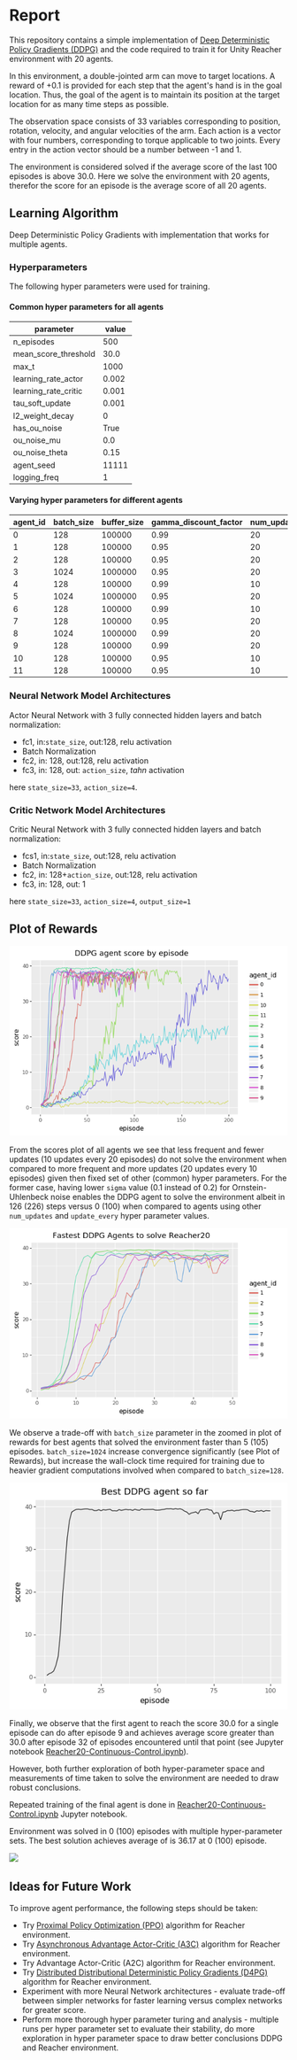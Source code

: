 # Report

This repository contains a simple implementation of [Deep Deterministic Policy Gradients (DDPG)](https://arxiv.org/abs/1509.02971)
and the code required to train it for Unity Reacher environment with 20 agents. 

In this environment, a double-jointed arm can move to target locations. A reward of +0.1 is provided for each step that the agent's hand is in the goal location. Thus, the goal of the agent is to maintain its position at the target location for as many time steps as possible.

The observation space consists of 33 variables corresponding to position, rotation, velocity, and angular velocities of the arm. Each action is a vector with four numbers, corresponding to torque applicable to two joints. Every entry in the action vector should be a number between -1 and 1.

The environment is considered solved if the average score of the last 100 episodes is above 30.0. Here we solve the environment with 20 agents, therefor the score for an episode is the average score of all 20 agents.


## Learning Algorithm

Deep Deterministic Policy Gradients with implementation that works for multiple agents.


### Hyperparameters

The following hyper parameters were used for training.

#### Common hyper parameters for all agents

| parameter            | value |
| -------------------- | ----- |
| n_episodes           | 500   |
| mean_score_threshold | 30.0  |
| max_t                | 1000  |
| learning_rate_actor  | 0.002 |
| learning_rate_critic | 0.001 |
| tau_soft_update      | 0.001 |
| l2_weight_decay      | 0     |
| has_ou_noise         | True  |
| ou_noise_mu          | 0.0   |
| ou_noise_theta       | 0.15  |
| agent_seed           | 11111 |
| logging_freq         | 1     |


#### Varying hyper parameters for different agents

| agent_id | batch_size | buffer_size | gamma_discount_factor | num_updates | ou_noise_sigma | update_every | n_episodes_to_solve |
| -------- | ---------- | ----------- | --------------------- | ----------- | -------------- | ------------ | ------------------- |
| 0        | 128        | 100000      | 0.99                  | 20          | 0.2            | 10           | 14                  |
| 1        | 128        | 100000      | 0.95                  | 20          | 0.2            | 10           | 2                   |
| 2        | 128        | 100000      | 0.95                  | 20          | 0.1            | 10           | 0                   |
| 3        | 1024       | 1000000     | 0.95                  | 20          | 0.1            | 10           | 0                   |
| 4        | 128        | 100000      | 0.99                  | 10          | 0.2            | 20           | 400                 |
| 5        | 1024       | 1000000     | 0.95                  | 20          | 0.2            | 10           | 0                   |
| 6        | 128        | 100000      | 0.99                  | 10          | 0.1            | 20           | 126                 |
| 7        | 128        | 100000      | 0.95                  | 20          | 0.1            | 10           | 2                   |
| 8        | 1024       | 1000000     | 0.99                  | 20          | 0.2            | 10           | 0                   |
| 9        | 128        | 100000      | 0.99                  | 20          | 0.1            | 10           | 0                   |
| 10       | 128        | 100000      | 0.95                  | 10          | 0.2            | 20           | 400                 |
| 11       | 128        | 100000      | 0.95                  | 10          | 0.1            | 20           | 50                  |


### Neural Network Model Architectures

Actor Neural Network with 3 fully connected hidden layers and batch normalization:

- fc1, in:`state_size`, out:128, relu activation
- Batch Normalization
- fc2, in: 128, out:128, relu activation
- fc3, in: 128, out: `action_size`, _tahn_ activation

here `state_size=33`, `action_size=4`.

### Critic Network Model Architectures

Critic Neural Network with 3 fully connected hidden layers and batch normalization:

- fcs1, in:`state_size`, out:128, relu activation
- Batch Normalization
- fc2, in: 128+`action_size`, out:128, relu activation
- fc3, in: 128, out: 1

here `state_size=33`, `action_size=4`, `output_size=1`

## Plot of Rewards

![](https://github.com/daraliu/drl-continuous-control/blob/master/training_output/tuning_results/scores_all.png)

From the scores plot of all agents we see that less frequent and fewer updates (10 updates every 20 episodes) do not solve the environment when compared to more frequent and more updates (20 updates every 10 episodes) given then fixed set of other (common) hyper parameters.
For the former case, having lower `sigma` value (0.1 instead of 0.2) for Ornstein-Uhlenbeck noise enables the DDPG agent to solve the environment albeit in 126 (226) steps versus 0 (100) when compared to agents using other `num_updates` and `update_every` hyper parameter values.


![](https://github.com/daraliu/drl-continuous-control/blob/master/training_output/tuning_results/scores_best.png)

We observe a trade-off with `batch_size` parameter in the zoomed in plot of rewards for best agents that solved the environment faster than 5 (105) episodes. `batch_size=1024` increase convergence significantly (see Plot of Rewards), but increase the wall-clock time required for training due to heavier gradient computations involved when compared to `batch_size=128`.

![](https://github.com/daraliu/drl-continuous-control/blob/master/img/best_score_so_far.png)

Finally, we observe that the first agent to reach the score 30.0 for a single episode can do after episode 9 and achieves average score greater than 30.0 after episode 32 of episodes encountered until that point (see Jupyter notebook [Reacher20-Continuous-Control.ipynb](https://github.com/daraliu/drl-continuous-control/blob/master/notebooks/Reacher20-Continuous-Control.ipynb)).

However, both further exploration of both hyper-parameter space and measurements of time taken to solve the environment are needed to draw robust conclusions.

Repeated training of the final agent is done in [Reacher20-Continuous-Control.ipynb](https://github.com/daraliu/drl-continuous-control/blob/master/notebooks/Reacher20-Continuous-Control.ipynb) Jupyter notebook.

Environment was solved in 0 (100) episodes with multiple hyper-parameter sets. The best solution achieves average of  is 36.17 at 0 (100) episode.

![](https://github.com/daraliu/drl-continuous-control/blob/master/img/best_agent_so_far.png)

## Ideas for Future Work

To improve agent performance, the following steps should be taken:
- Try [Proximal Policy Optimization (PPO)](https://arxiv.org/pdf/1707.06347.pdf) algorithm for Reacher environment.
- Try [Asynchronous Advantage Actor-Critic (A3C)](https://arxiv.org/pdf/1602.01783.pdf) algorithm for Reacher environment.
- Try Advantage Actor-Critic (A2C) algorithm for Reacher environment.
- Try [Distributed Distributional Deterministic Policy Gradients (D4PG)](https://openreview.net/pdf?id=SyZipzbCb) algorithm for Reacher environment.
- Experiment with more Neural Network architectures - evaluate trade-off between simpler networks for faster learning versus complex networks for greater score.
- Perform more thorough hyper parameter turing and analysis - multiple runs per hyper parameter set to evaluate their stability, do more exploration in hyper parameter space to draw better conclusions DDPG and Reacher environment.
